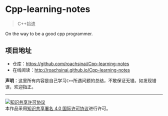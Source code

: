 # Cpp-learning-notes

> C++拾遗

On the way to be a good cpp programmer.

## 项目地址

- 仓库：https://github.com/roachsinai/Cpp-learning-notes
- 在线阅读：http://roachsinai.github.io/Cpp-learning-notes

**声明**：这里所有内容是自己学习`C++`所遇问题的总结，不敢保证无错。如发现错误，欢迎指正。


---

<a rel="license" href="http://creativecommons.org/licenses/by/4.0/"><img alt="知识共享许可协议" style="border-width:0" src="https://i.creativecommons.org/l/by/4.0/88x31.png" /></a><br />本作品采用<a rel="license" href="http://creativecommons.org/licenses/by/4.0/">知识共享署名 4.0 国际许可协议</a>进行许可。